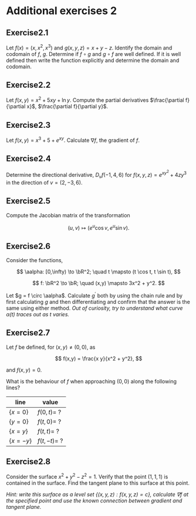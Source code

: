 # Additional exercises 2

## Exercise

Let $f(x) = (x,x^2,x^3)$ and $g(x,y,z) = x + y -z$.
Identify the domain and codomain of $f$, $g$. Determine if $f\circ g$ and $g\circ f$ are well defined. If it is well defined then write the function explicitly and determine the domain and codomain.

## Exercise

Let $f(x,y) = x^2 + 5xy + \ln y$.
Compute the partial derivatives $\frac{\partial f}{\partial x}$, $\frac{\partial f}{\partial y}$.

## Exercise

Let $f(x,y) = x^3 + 5 + e^{xy}$.
Calculate $\nabla f$, the gradient of $f$.

## Exercise

Determine the directional derivative, $D_vf(−1,4,6)$ for $f(x,y,z) = e^{xy^2}+4zy^3$ in the direction of $v = (2,−3,6)$.

## Exercise

Compute the Jacobian matrix of the transformation

$$
(u,v) \mapsto (e^u \cos v, e^u \sin v).
$$

## Exercise

Consider the functions,

$$
\aalpha: [0,\infty) \to \bR^2; \quad t \mapsto (t \cos t, t \sin t),
$$

$$
f: \bR^2 \to \bR; \quad (x,y) \mapsto 3x^2 + y^2.
$$

Let $g = f \circ \aalpha$. Calculate $g^\prime$ both by using the chain rule and by first calculating $g$ and then differentiating and confirm that the answer is the same using either method.
_Out of curiosity, try to understand what curve $\alpha(t)$ traces out as $t$ varies._

<!-- ## Exercise

Let

$$
f: (u,v) \mapsto (u \cos v, u \sin v),
$$

$$
g: (x,y) \mapsto (x^2 + y^2, x),
$$

and let $h = g \circ f$.
Calculate $h$ and the Jacobians $Df$, $Dg$. Calculate $D h$, the Jacobian of $h$, both directly from the formula from $h$ and by the chain rule for Jacobians. -->

## Exercise

Let $f$ be defined, for $(x,y)\neq (0,0)$, as

$$
    f(x,y) = \frac{x y}{x^2 + y^2},
$$

and $f(x,y) = 0$.

What is the behaviour of $f$ when approaching $(0,0)$ along the following lines?

| line       | value         |
| ---------- | ------------- |
| $\{x=0\}$  | $f(0,t) =$ ?  |
| $\{y=0\}$  | $f(t,0) =$ ?  |
| $\{x=y\}$  | $f(t,t) =$ ?  |
| $\{x=-y\}$ | $f(t,-t) =$ ? |

## Exercise

Consider the surface $x^2 + y^2 - z^2 = 1$.
Verify that the point $(1,1,1)$ is contained in the surface.
Find the tangent plane to this surface at this point.

_Hint: write this surface as a level set $\{ (x,y,z) : f(x,y,z) = c\}$, calculate $\nabla f$ at the specified point and use the known connection between gradient and tangent plane._

<!--@include: ./pages/notation.md-->

<style scoped>
h1 {
    counter-reset: h2
}
h2:after {
    counter-increment: h2;
    content: "2." counter(h2) 
}
</style>
